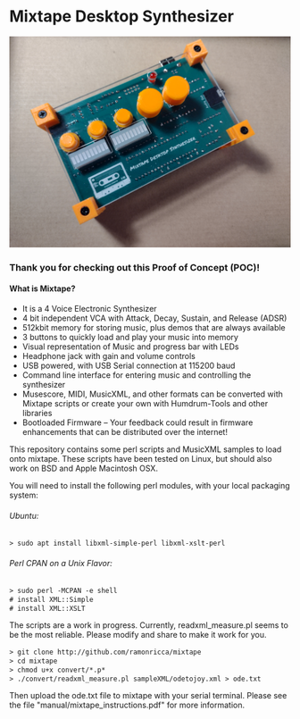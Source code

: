 # Mixtape Desktop Synthesizer

<img src="images/mixtape_image1.png"  />

### Thank you for checking out this Proof of Concept (POC)!

#### What is Mixtape?

- 	It is a 4 Voice Electronic Synthesizer
- 	4 bit independent VCA with Attack, Decay, Sustain, and Release (ADSR)
- 	512kbit memory for storing music, plus demos that are always available
- 	3 buttons to quickly load and play your music into memory
- 	Visual representation of Music and progress bar with LEDs
- 	Headphone jack with gain and volume controls
- 	USB powered, with USB Serial connection at 115200 baud
- 	Command line interface for entering music and controlling the synthesizer
- 	Musescore, MIDI, MusicXML, and other formats can be converted with Mixtape scripts or create your own with Humdrum-Tools and other libraries
- 	Bootloaded Firmware – Your feedback could result in firmware enhancements that can be distributed over the internet!



This repository contains some perl scripts and MusicXML samples to load onto mixtape. These scripts have been tested on Linux, but should also work on BSD and Apple Macintosh OSX.

You will need to install the following perl modules, with your local packaging system:

###### Ubuntu:

```
> sudo apt install libxml-simple-perl libxml-xslt-perl
```

###### Perl CPAN on a Unix Flavor:

```
> sudo perl -MCPAN -e shell
# install XML::Simple
# install XML::XSLT
```

The scripts are a work in progress. Currently, readxml_measure.pl seems to be the most reliable. Please modify and share to make it work for you.

```
> git clone http://github.com/ramonricca/mixtape
> cd mixtape
> chmod u+x convert/*.p*
> ./convert/readxml_measure.pl sampleXML/odetojoy.xml > ode.txt
```

Then upload the ode.txt file to mixtape with your serial terminal. Please see the file "manual/mixtape_instructions.pdf" for more information.
